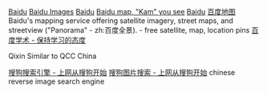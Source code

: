 
[Baidu](https://www.baidu.com/)
[Baidu Images](http://graph.baidu.com/)
[Baidu](https://image.baidu.com/)
[Baidu map, "Kam" you see](http://image.baidu.com/?fr=shitu)
[Baidu](https://news.baidu.com/?tn=news)
[百度地图](https://map.baidu.com/)
Baidu's mapping service offering satellite imagery, street maps, and streetview ("Panorama" - zh:百度全景). - free
satellite, map, location pins
[百度学术 - 保持学习的态度](https://xueshu.baidu.com/)

Qixin
Similar to QCC
China

[搜狗搜索引擎 - 上网从搜狗开始](https://www.sogou.com/)
[搜狗图片搜索 - 上网从搜狗开始](https://pic.sogou.com/)
chinese reverse image search engine
